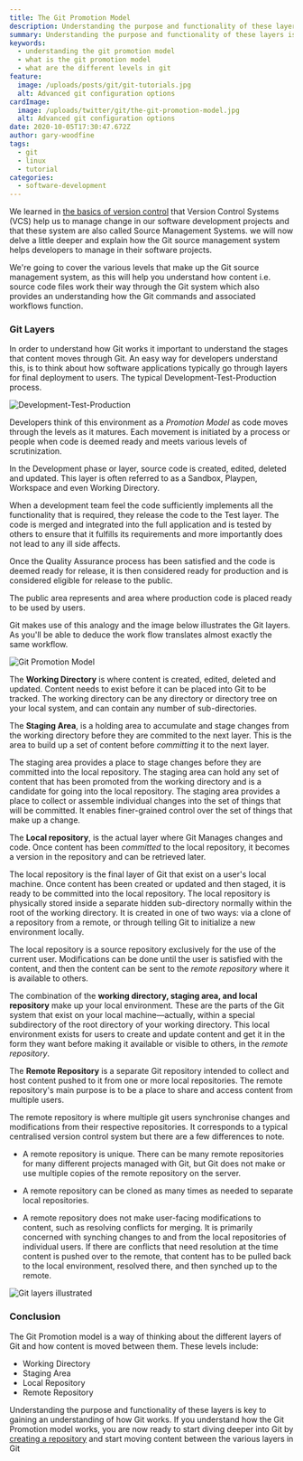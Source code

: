 ```yaml
---
title: The Git Promotion Model
description: Understanding the purpose and functionality of these layers is key to gaining an understanding of how Git works.
summary: Understanding the purpose and functionality of these layers is key to gaining an understanding of how Git works.
keywords:
  - understanding the git promotion model
  - what is the git promotion model
  - what are the different levels in git
feature:
  image: /uploads/posts/git/git-tutorials.jpg
  alt: Advanced git configuration options
cardImage:
  image: /uploads/twitter/git/the-git-promotion-model.jpg
  alt: Advanced git configuration options
date: 2020-10-05T17:30:47.672Z
author: gary-woodfine
tags:
  - git
  - linux
  - tutorial
categories:
  - software-development
---
```

We learned in [the basics of version control](https://geekiam.io/learn-the-basics-of-version-control-to-become-a-master/ "The basics of version control | Geek.I.Am") that Version Control Systems (VCS)
help us to manage change in our software development projects and that these system are also called Source Management Systems. we will now
 delve a little deeper and explain how the Git source management system helps developers to manage in their software projects.

We're going to cover the various levels that make up the Git source management system, as this will help you understand how
content i.e. source code files work their way through the Git system which also provides an understanding how the Git commands
and associated workflows function.

### Git Layers

In order to understand how Git works it important to understand the stages that content moves through Git.  An easy way for developers
understand this, is to think about how software applications typically go through layers for final deployment to users. The 
typical Development-Test-Production process.

![Development-Test-Production](/uploads/development-testing-production.png "Development-Test-Production")

Developers think of this environment as a *Promotion Model* as code moves through the levels as it matures. Each movement is initiated
by a process or people when code is deemed ready and meets various levels of scrutinization. 

In the Development phase or layer, source code is created, edited, deleted and updated. This layer is often referred to as a 
Sandbox, Playpen, Workspace and even Working Directory.

When a development team feel the code sufficiently implements all the functionality that is required, they release the code
to the Test layer. The code is merged and integrated into the full application and is tested by others to ensure that it fulfills
its requirements and more importantly does not lead to any ill side affects. 

Once the Quality Assurance process has been satisfied and the code is deemed ready for release, it is then considered ready for
production and is considered eligible for release to the public.

The public area represents and area where production code is placed ready to be used by users.

Git makes use of this analogy and the image below illustrates the Git layers. As you'll be able to deduce the work flow translates
almost exactly the same workflow.

![Git Promotion Model ](/uploads/git-promotion-model.png "Git Promotion Model")

The **Working Directory** is where content is created, edited, deleted and updated.  Content needs to exist before it 
can be placed into Git to be tracked. The working directory can be any directory or directory tree on your local system,
and can contain any number of sub-directories.  

The **Staging Area**, is a holding area to accumulate and stage changes from the working directory before they are commited to the next layer.
This is the area to build up a set of content before *committing* it to the next layer.

The staging area provides a place to stage changes before they are committed into the local repository. The staging area
 can hold any set of content that has been promoted from the working directory and is a candidate for going into the 
 local repository. The staging area provides a place to collect or assemble individual changes into the set of things 
 that will be committed. It enables finer-grained control over the set of things that make up a change. 

The **Local repository**, is the actual layer where Git Manages changes and code. Once content has been *committed* to the local 
repository, it becomes a version in the repository and can be retrieved later.

The local repository is the final layer of Git that exist on a user's local machine. Once content has been created or 
updated and then staged, it is ready to be committed into the local repository. The local repository is physically 
stored inside a separate hidden sub-directory normally within the root of the working directory. It is created in one 
of two ways: via a clone of a repository from a remote, or through telling Git to initialize a new environment locally.

The local repository is a source repository exclusively for the use of the current user. Modifications can be done 
until the user is satisfied with the content, and then the content can be sent to the *remote repository* where it is 
available to others.

The combination of the **working directory, staging area, and local repository** make up your local environment. 
These are the parts of the Git system that exist on your local machine—actually, within a special subdirectory of the 
root directory of your working directory. This local environment exists for users to create and update content and get 
it in the form they want before making it available or visible to others, in the *remote repository*.

The **Remote Repository** is a separate Git repository intended to collect and host content pushed to it from one or more 
local repositories. The remote repository's main purpose is to be a place to share and access content from multiple 
users. 

The remote repository is where multiple git users synchronise changes and modifications from their respective repositories.
It corresponds to a typical centralised version control system but there are a few differences to note.

* A remote repository is unique. There can be many remote repositories for many different projects managed with Git, 
but Git does not make or use multiple copies of the remote repository on the server.

* A remote repository can be cloned as many times as needed to separate local repositories.
* A remote repository does not make user-facing modifications to content, such as resolving conflicts for merging. It 
is primarily concerned with synching changes to and from the local repositories of individual users. If there are 
conflicts that need resolution at the time content is pushed over to the remote, that content has to be pulled back to 
the local environment, resolved there, and then synched up to the remote.

![Git layers illustrated ](/uploads/git-layers-illustrated.png "Git Layers Illustrated")

### Conclusion 

The Git Promotion model is a way of thinking about the different layers of Git and how content is moved between them. 
These levels include:
* Working Directory
* Staging Area
* Local Repository
* Remote Repository

Understanding the purpose and functionality of these layers is key to gaining an understanding of how Git works. If
you understand how the Git Promotion model works, you are now ready to start diving deeper into Git by [creating a 
repository](https://geekiam.io/how-to-create-a-git-repository/ "How to create a git repository | Geek.I.Am")  and start moving content between the various layers in Git
